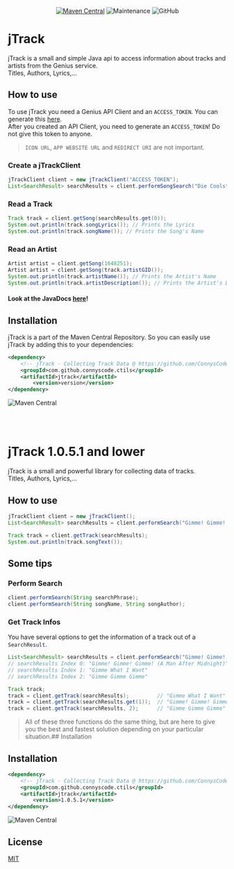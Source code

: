 
<div align="center">
<a href="https://search.maven.org/search?q=g:com.github.connyscode.ctils"><img alt="Maven Central" src="https://img.shields.io/maven-central/v/com.github.connyscode.ctils/jtrack?style=for-the-badge"></a>
    <img alt="Maintenance" src="https://img.shields.io/maintenance/yes/2020?style=for-the-badge">
<img alt="GitHub" src="https://img.shields.io/github/license/connyscode/jtrack?style=for-the-badge">
</div>

# jTrack

jTrack is a small and simple Java api to access information about tracks and artists from the Genius service.<br>
Titles, Authors, Lyrics,...


## How to use
To use jTrack you need a Genius API Client and an ``ACCESS_TOKEN``. You can generate this [here](https://genius.com/api-clients/new).<br>
After you created an API Client, you need to generate an ``ACCESS_TOKEN``! Do not give this token to anyone.
> ``ICON URL``, ``APP WEBSITE URL`` and ``REDIRECT URI`` are not important.
### Create a jTrackClient
```Java
jTrackClient client = new jTrackClient("ACCESS_TOKEN");
List<SearchResult> searchResults = client.performSongSearch("Die Coolsten!");
```

### Read a Track
```Java
Track track = client.getSong(searchResults.get(0));
System.out.println(track.songLyrics()); // Prints the Lyrics
System.out.println(track.songName()); // Prints the Song's Name
```

### Read an Artist
```Java
Artist artist = client.getSong(1648251);
Artist artist = client.getSong(track.artistGID());
System.out.println(track.artistName()); // Prints the Artist's Name
System.out.println(track.artistDescription()); // Prints the Artist's Description
```

#### Look at the JavaDocs <a href="https://connyscode.github.io/jTrack/">here</a>!

## Installation

jTrack is a part of the Maven Central Repository. So you can easily use jTrack by adding this to your dependencies:

```xml
<dependency>
    <!-- jTrack - Collecting Track Data @ https://github.com/ConnysCode/jTrack -->
    <groupId>com.github.connyscode.ctils</groupId>
    <artifactId>jtrack</artifactId>
        <version>version</version>
</dependency>
```
![Maven Central](https://img.shields.io/maven-central/v/com.github.connyscode.ctils/jtrack)

<br><br>

# jTrack 1.0.5.1 and lower

jTrack is a small and powerful library for collecting data of tracks.  
Titles, Authors, Lyrics,...


## How to use

```Java
jTrackClient client = new jTrackClient();
List<SearchResult> searchResults = client.performSearch("Gimme! Gimme! Gimme!");

Track track = client.getTrack(searchResults);
System.out.println(track.songText());
```


## Some tips
### Perform Search
```java
client.performSearch(String searchPhrase);
client.performSearch(String songName, String songAuthor);
```


### Get Track Infos
You have several options to get the information of a track out of a ``SearchResult``.
```java
List<SearchResult> searchResults = client.performSearch("Gimme! Gimme! Gimme!");
// searchResults Index 0: "Gimme! Gimme! Gimme! (A Man After Midnight)"
// searchResults Index 1: "Gimme What I Want"
// searchResults Index 2: "Gimme Gimme Gimme"

Track track;
track = client.getTrack(searchResults);         // "Gimme What I Want"
track = client.getTrack(searchResults.get(1));  // "Gimme! Gimme! Gimme! (A Man After Midnight)"
track = client.getTrack(searchResults, 2);      // "Gimme Gimme Gimme"
```
> All of these three functions do the same thing, but are here to give you the best and fastest solution depending on your particular situation.## Installation

## Installation

```xml
<dependency>
    <!-- jTrack - Collecting Track Data @ https://github.com/ConnysCode/jTrack -->
    <groupId>com.github.connyscode.ctils</groupId>
    <artifactId>jtrack</artifactId>
        <version>1.0.5.1</version>
</dependency>
```
![Maven Central](https://img.shields.io/maven-central/v/com.github.connyscode.ctils/jtrack)
## License
[MIT](https://choosealicense.com/licenses/mit/)
